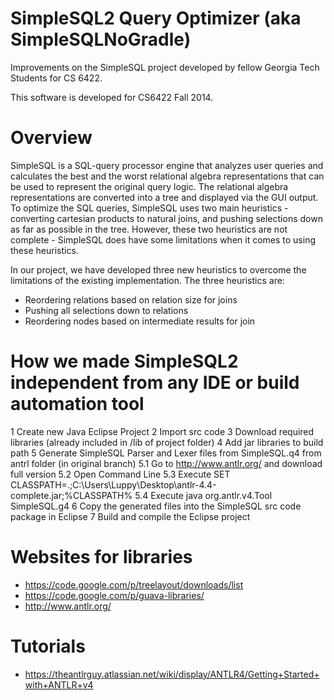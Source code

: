 SimpleSQL2 Query Optimizer (aka SimpleSQLNoGradle) 
=================
Improvements on the SimpleSQL project developed by fellow Georgia Tech Students for CS 6422. 

This software is developed for CS6422 Fall 2014.


Overview 
=================
SimpleSQL is a SQL-query processor engine that analyzes user queries and calculates the best and the worst relational algebra representations that can be used to represent the original query logic. The relational algebra representations are converted into a tree and displayed via the GUI output. To optimize the SQL queries, SimpleSQL uses two main heuristics - converting cartesian products to natural joins, and pushing selections down as far as possible in the tree. However, these two heuristics are not complete - SimpleSQL does have some limitations when it comes to using these heuristics. 

In our project, we have developed three new heuristics to overcome the limitations of the existing implementation. The three heuristics are: 
- Reordering relations based on relation size for joins
- Pushing all selections down to relations
- Reordering nodes based on intermediate results for join




How we made SimpleSQL2 independent from any IDE or build automation tool
=================
1 Create new Java Eclipse Project 
2 Import src code 
3 Download required libraries (already included in /lib of project folder) 
4 Add jar libraries to build path 
5 Generate SimpleSQL Parser and Lexer files from SimpleSQL.q4 from antrl folder (in original branch) 
5.1 Go to http://www.antlr.org/ and download full version 
5.2 Open Command Line 
5.3 Execute SET CLASSPATH=.;C:\Users\Luppy\Desktop\antlr-4.4-complete.jar;%CLASSPATH%
5.4 Execute java org.antlr.v4.Tool SimpleSQL.g4
6 Copy the generated files into the SimpleSQL src code package in Eclipse 
7 Build and compile the Eclipse project 


Websites for libraries 
=================
- https://code.google.com/p/treelayout/downloads/list
- https://code.google.com/p/guava-libraries/
- http://www.antlr.org/

Tutorials 
=================
- https://theantlrguy.atlassian.net/wiki/display/ANTLR4/Getting+Started+with+ANTLR+v4
